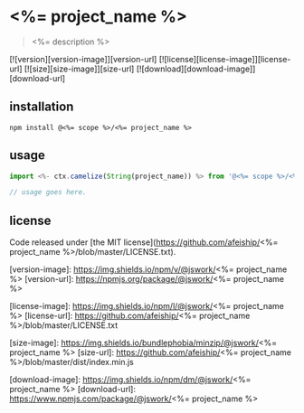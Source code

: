 # <%= project_name %>
> <%= description %>

[![version][version-image]][version-url]
[![license][license-image]][license-url]
[![size][size-image]][size-url]
[![download][download-image]][download-url]

## installation
```shell
npm install @<%= scope %>/<%= project_name %>
```

## usage
```js
import <%- ctx.camelize(String(project_name)) %> from '@<%= scope %>/<%= project_name %>';

// usage goes here.
```

## license
Code released under [the MIT license](https://github.com/afeiship/<%= project_name %>/blob/master/LICENSE.txt).

[version-image]: https://img.shields.io/npm/v/@jswork/<%= project_name %>
[version-url]: https://npmjs.org/package/@jswork/<%= project_name %>

[license-image]: https://img.shields.io/npm/l/@jswork/<%= project_name %>
[license-url]: https://github.com/afeiship/<%= project_name %>/blob/master/LICENSE.txt

[size-image]: https://img.shields.io/bundlephobia/minzip/@jswork/<%= project_name %>
[size-url]: https://github.com/afeiship/<%= project_name %>/blob/master/dist/index.min.js

[download-image]: https://img.shields.io/npm/dm/@jswork/<%= project_name %>
[download-url]: https://www.npmjs.com/package/@jswork/<%= project_name %>
